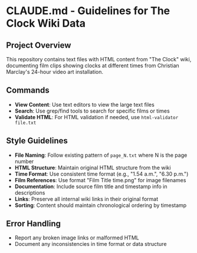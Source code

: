 # CLAUDE.md - Guidelines for The Clock Wiki Data

## Project Overview
This repository contains text files with HTML content from "The Clock" wiki, documenting film clips showing clocks at different times from Christian Marclay's 24-hour video art installation.

## Commands
- **View Content**: Use text editors to view the large text files
- **Search**: Use grep/find tools to search for specific films or times
- **Validate HTML**: For HTML validation if needed, use `html-validator file.txt`

## Style Guidelines
- **File Naming**: Follow existing pattern of `page_N.txt` where N is the page number
- **HTML Structure**: Maintain original HTML structure from the wiki
- **Time Format**: Use consistent time format (e.g., "1.54 a.m.", "6.30 p.m.")
- **Film References**: Use format "Film Title time.png" for image filenames
- **Documentation**: Include source film title and timestamp info in descriptions
- **Links**: Preserve all internal wiki links in their original format
- **Sorting**: Content should maintain chronological ordering by timestamp

## Error Handling
- Report any broken image links or malformed HTML
- Document any inconsistencies in time format or data structure